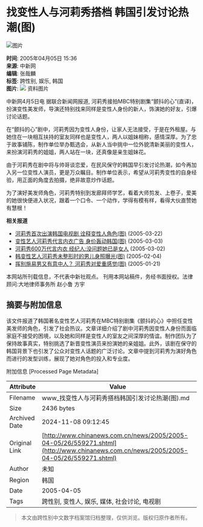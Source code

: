 # 找变性人与河莉秀搭档 韩国引发讨论热潮(图)

![图片](http://www.chinanews.com.cn/fileftp/2004-09-13/_1095043413_zxlogo.gif)

**时间**: 2005年04月05日 15:36  
**来源**: 中新网  
**编辑**: 张哉麟  
**标签**: 跨性别, 娱乐, 韩国  
**图片**: ![](/news/2005/2005-04-05/26/_1112686615__1111457701__1109807285_hlx.jpg) 资料图片

中新网4月5日电 据联合新闻网报道, 河莉秀接拍MBC特别剧集“颤抖的心”(直译)，扮演变性美发师，导演还特别找来同样是变性人身份的新人，饰演她的好友，引爆讨论话题。

在“颤抖的心”剧中，河莉秀因为变性人身份，让家人无法接受，于是在外租屋。与她住在一块相互扶持的室友同样也是变性人，两人以姐妹相称，感情深厚。为了忠于故事铺陈，制作单位举办甄选会，从新人当中挑中一位外貌清新美丽的变性人，来扮演河莉秀的姐姐，两人站在一块，还真像是亲生姐妹花。

由于河莉秀在剧中将与帅哥谈恋爱，在民风保守的韩国早引发讨论热潮，如今再加入另一位变性人演员，更是万众瞩目。制作单位表示，希望从河莉秀变性的自身经验，用正面的角度去拍摄，绝非故意炒作话题。

为了演好美发师角色，河莉秀特别到发廊拜师学艺，看着大师剪发、上卷子，爱美的她很快便进入状况，跟着一个口令、一个动作，学得有模有样，看得大伙直赞她有慧根！

**相关报道**  
- [河莉秀首次出演韩国电视剧 诠释变性人角色(图)](http://www.chinanews.com.cn/news/2005/2005-03-22/26/553444.shtml) (2005-03-22)  
- [变性艺人河莉秀代言内衣广告 身价轰动韩国(图)](http://www.chinanews.com.cn/news/2005/2005-03-03/26/545753.shtml) (2005-03-03)  
- [河莉秀600万代言内衣 经纪人:没问题她已是女人](http://www.chinanews.com.cn/news/2005/2005-03-02/26/545246.shtml) (2005-03-02)  
- [韩变性艺人河莉秀未整形时的男儿身照曝光(图)](http://www.chinanews.com.cn/news/2005/2005-02-04/26/537222.shtml) (2005-02-04)  
- [挥别施易男又有意中人？ 河莉秀对爱重感觉(图)](http://www.chinanews.com.cn/news/2005/2005-01-21/26/531589.shtml) (2005-01-21)

本网站所刊载信息，不代表中新社观点。 刊用本网站稿件，务经书面授权。法律顾问:大地律师事务所 赵小鲁 方宇

## 摘要与附加信息

<!-- tcd_abstract -->
该文件报道了韩国著名变性艺人河莉秀在MBC特别剧集《颤抖的心》中担任变性美发师的角色，引发了社会热议。文章详细介绍了剧中河莉秀因变性人身份而面临家庭不接受的困境，以及她和同样是变性人的室友之间深厚的情谊。制作团队为了保持故事真实，特别挑选了新晋变性演员来扮演她的亲姐姐。此外，该剧在保守的韩国背景下也引发了公众对变性人话题的广泛讨论。文章中提到河莉秀为演好角色而进行的发型训练，展现了她对角色的投入和专业度。
<!-- tcd_abstract_end -->

附加信息 [Processed Page Metadata]

| Attribute       | Value                                  |
|-----------------|----------------------------------------|
| Filename        | www_找变性人与河莉秀搭档韩国引发讨论热潮(图).md                             |
| Size            | 2436 bytes                           |
| Archived Date   | 2024-11-08 09:12:45                             |
| Original Link   | [http://www.chinanews.com.cn/news/2005/2005-04-05/26/559271.shtml](http://www.chinanews.com.cn/news/2005/2005-04-05/26/559271.shtml)                       |
| Author          | 未知                               |
| Region          | 韩国                               |
| Date            | 2005-04-05                                 |
| Tags            | 跨性别, 变性人, 娱乐, 媒体, 社会讨论, 电视剧                                 |
>
> 本文由跨性别中文数字档案馆归档整理，仅供浏览。版权归原作者所有。
>